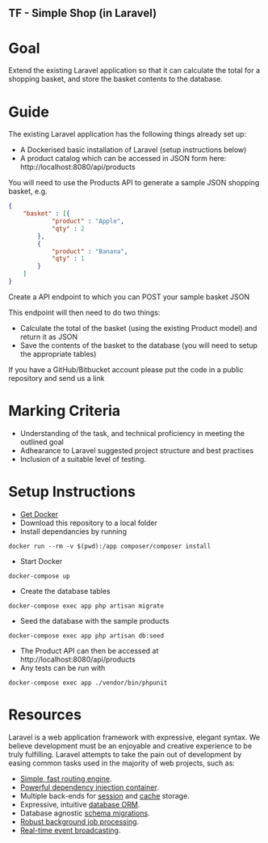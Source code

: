 ## TF - Simple Shop (in Laravel)

# Goal
Extend the existing Laravel application so that it can calculate the total for a shopping basket, and store the basket contents to the database.

# Guide
The existing Laravel application has the following things already set up:
- A Dockerised basic installation of Laravel (setup instructions below)
- A product catalog which can be accessed in JSON form here: http://localhost:8080/api/products

You will need to use the Products API to generate a sample JSON shopping basket, e.g.
```json
{
    "basket" : [{
            "product" : "Apple",
            "qty" : 2
        },
        {
            "product" : "Banana",
            "qty" : 1
        }
    ]
}
```

Create a API endpoint to which you can POST your sample basket JSON

This endpoint will then need to do two things:

- Calculate the total of the basket (using the existing Product model) and return it as JSON
- Save the contents of the basket to the database (you will need to setup the appropriate tables)

If you have a GitHub/Bitbucket account please put the code in a public repository and send us a link

# Marking Criteria

- Understanding of the task, and technical proficiency in meeting the outlined goal
- Adhearance to Laravel suggested project structure and best practises
- Inclusion of a suitable level of testing.

# Setup Instructions

- [Get Docker](https://www.docker.com/get-docker)
- Download this repository to a local folder
- Install dependancies by running
```
docker run --rm -v $(pwd):/app composer/composer install

```
- Start Docker
```
docker-compose up

```
- Create the database tables
```
docker-compose exec app php artisan migrate
```
- Seed the database with the sample products
```
docker-compose exec app php artisan db:seed
```
- The Product API can then be accessed at http://localhost:8080/api/products
- Any tests can be run with
```
docker-compose exec app ./vendor/bin/phpunit
```

# Resources

Laravel is a web application framework with expressive, elegant syntax. We believe development must be an enjoyable and creative experience to be truly fulfilling. Laravel attempts to take the pain out of development by easing common tasks used in the majority of web projects, such as:

- [Simple, fast routing engine](https://laravel.com/docs/routing).
- [Powerful dependency injection container](https://laravel.com/docs/container).
- Multiple back-ends for [session](https://laravel.com/docs/session) and [cache](https://laravel.com/docs/cache) storage.
- Expressive, intuitive [database ORM](https://laravel.com/docs/eloquent).
- Database agnostic [schema migrations](https://laravel.com/docs/migrations).
- [Robust background job processing](https://laravel.com/docs/queues).
- [Real-time event broadcasting](https://laravel.com/docs/broadcasting).

